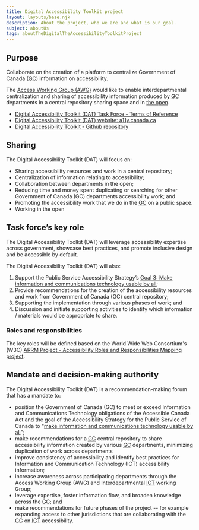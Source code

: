 ```yaml
---
title: Digital Accessibility Toolkit project
layout: layouts/base.njk
description: About the project, who we are and what is our goal.
subject: aboutUs
tags: aboutTheDigitalTheAccessibilityToolkitProject
---
```


## Purpose

Collaborate on the creation of a platform to centralize Government of Canada (<abbr title="Government of Canada">GC</abbr>) information on accessibility.

The [Access Working Group (AWG)](/en/about/workinggroups/awg/) would like to enable interdepartmental centralization and sharing of accessibility information produced by <abbr title="Government of Canada">GC</abbr> departments in a central repository sharing space and in <a href="https://canada-ca.github.io/Open_First_Whitepaper/">the open</a>.

- [Digital Accessibility Toolkit (DAT) Task Force - Terms of Reference](./terms-of-reference/)
- [Digital Accessibility Toolkit (DAT) website: a11y.canada.ca](https://a11y.canada.ca)
- [Digital Accessibility Toolkit - Github repository](https://github.com/gc-da11yn/gc-da11yn.github.io)

## Sharing

The Digital Accessibility Toolkit (<abbr>DAT</abbr>) will focus on:

- Sharing accessibility resources and work in a central repository;
- Centralization of information relating to accessibility;
- Collaboration between departments in the open;
- Reducing time and money spent duplicating or searching for other Government of Canada (<abbr>GC</abbr>) departments accessibility work; and
- Promoting the accessibility work that we do in the <abbr title="Government of Canada">GC</abbr> on a public space.
- Working in the open

## Task force’s key role

The Digital Accessibility Toolkit (<abbr>DAT</abbr>) will leverage accessibility expertise across government, showcase best practices, and promote inclusive design and be accessible by default.

The Digital Accessibility Toolkit (<abbr>DAT</abbr>) will also:

1. Support the Public Service Accessibility Strategy’s [Goal 3: Make information and communications technology usable by all](https://www.canada.ca/en/government/publicservice/wellness-inclusion-diversity-public-service/diversity-inclusion-public-service/accessibility-public-service/accessibility-strategy-public-service-toc/accessibility-strategy-public-service-technology.html);
2. Provide recommendations for the creation of the accessibility resources and work from Government of Canada (<abbr>GC</abbr>) central repository;
3. Supporting the implementation through various phases of work; and
4. Discussion and initiate supporting activities to identify which information / materials would be appropriate to share.

### Roles and responsibilities

The key roles will be defined based on the World Wide Web Consortium's (<abbr>W3C</abbr>) [<abbr>ARRM</abbr> Project - Accessibility Roles and Responsibilities Mapping project](https://www.w3.org/WAI/EO/wiki/ARRM_Project_-_Accessibility_Roles_and_Responsibilities_Mapping).

## Mandate and decision-making authority

The Digital Accessibility Toolkit (<abbr>DAT</abbr>) is a recommendation-making forum that has a mandate to:

- position the Government of Canada (<abbr>GC</abbr>) to meet or exceed Information and Communications Technology obligations of the Accessible Canada Act and the goal of the Accessibility Strategy for the Public Service of Canada to "[make information and communications technology usable by all](https://www.canada.ca/en/government/publicservice/wellness-inclusion-diversity-public-service/diversity-inclusion-public-service/accessibility-public-service/accessibility-strategy-public-service-toc/accessibility-strategy-public-service-technology.html)";
- make recommendations for a <abbr title="Government of Canada">GC</abbr> central repository to share accessibility information created by various <abbr title="Government of Canada">GC</abbr> departments, minimizing duplication of work across departments
- improve consistency of accessibility and identify best practices for Information and Communication Technology (<abbr>ICT</abbr>) accessibility information;
- increase awareness across participating departments through the Access Working Group (<abbr>AWG</abbr>) and Interdepartmental <abbr title="Information and Communication Technology">ICT</abbr> working Group;
- leverage expertise, foster information flow, and broaden knowledge across the <abbr title="Government of Canada">GC</abbr>; and
- make recommendations for future phases of the project -- for example expanding access to other jurisdictions that are collaborating with the <abbr title="Government of Canada">GC</abbr> on <abbr title="Information and Communication Technology">ICT</abbr> accessibility.

